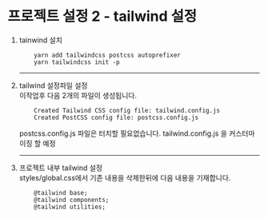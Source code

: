 # 프로젝트 설정 2 - tailwind 설정

<ol>
<li>tainwind 설치</li>

```
    yarn add tailwindcss postcss autoprefixer
    yarn tailwindcss init -p
```

---
<li>tailwind 설정파일 설정</li>
이작업후 
다음 2개의 파일이 생성됩니다.

```
    Created Tailwind CSS config file: tailwind.config.js
    Created PostCSS config file: postcss.config.js
```

postcss.config.js 파일은 터치할 필요없습니다.
tailwind.config.js 을 커스터마이징 할 예정

---
<li> 프로젝트 내부 tailwind 설정</li>
styles/global.css에서
기존 내용을 삭제한뒤에 다음 내용을 기재합니다.

```
    @tailwind base;
    @tailwind components;
    @tailwind utilities;
```
</ol>



